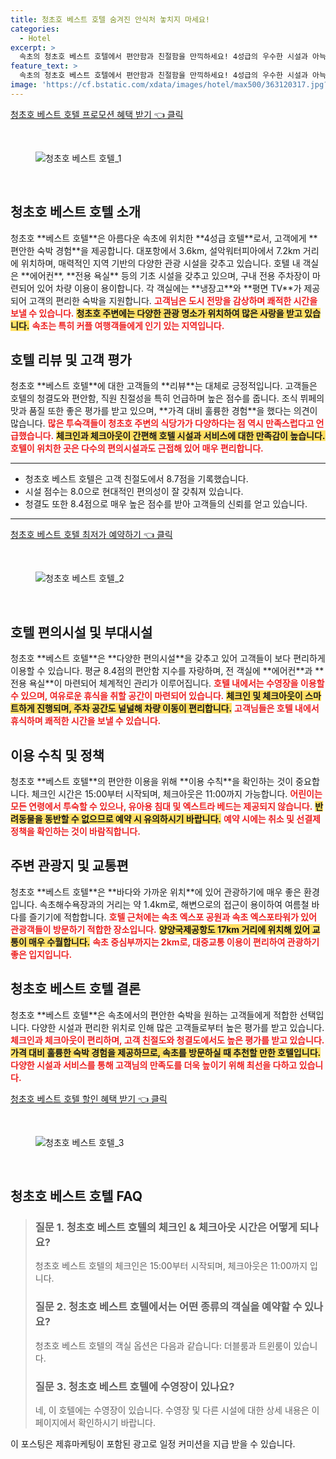 ```yaml
---
title: 청초호 베스트 호텔 숨겨진 안식처 놓치지 마세요!
categories:
  - Hotel
excerpt: >
  속초의 청초호 베스트 호텔에서 편안함과 친절함을 만끽하세요! 4성급의 우수한 시설과 아늑한 객실 맛있는 조식이 여러분을 기다립니다. 청초호와 가까워 바다를 즐기기에도 최적!
feature_text: >
  속초의 청초호 베스트 호텔에서 편안함과 친절함을 만끽하세요! 4성급의 우수한 시설과 아늑한 객실 맛있는 조식이 여러분을 기다립니다. 청초호와 가까워 바다를 즐기기에도 최적!
image: 'https://cf.bstatic.com/xdata/images/hotel/max500/363120317.jpg?k=ce5b0d31e43ad704a23c0e8a30b769650210079cfbf620014f7530493a682418&o=&hp=1'
---
```


<p><a class="modoo-button" href="https://tinyurl.com/2camfgfa" rel="nofollow noopener">청초호 베스트 호텔 프로모션 혜택 받기 👈 클릭</a></p><br/>
<figure class="image"><img alt="청초호 베스트 호텔_1" src="https://cf.bstatic.com/xdata/images/hotel/max1024x768/594181399.jpg?k=d3e918e3b9c5b12f42603a72d01010e0d93fdbe5e917351dfbcf2f0371a195e7&amp;o=&amp;hp=1"/></figure><br/>

<h2 id="청초호_베스트_호텔_소개">청초호 베스트 호텔 소개</h2>
<p>청초호 **베스트 호텔**은 아름다운 속초에 위치한 **4성급 호텔**로서, 고객에게 **편안한 숙박 경험**을 제공합니다. 대포항에서 3.6km, 설악워터피아에서 7.2km 거리에 위치하며, 매력적인 지역 기반의 다양한 관광 시설을 갖추고 있습니다. 호텔 내 객실은 **에어컨**, **전용 욕실** 등의 기초 시설을 갖추고 있으며, 구내 전용 주차장이 마련되어 있어 차량 이용이 용이합니다. 각 객실에는 **냉장고**와 **평면 TV**가 제공되어 고객의 편리한 숙박을 지원합니다. <b><span style="color: #ee2323;">고객님은 도시 전망을 감상하며 쾌적한 시간을 보낼 수 있습니다.</span></b> <b><span style="background-color: #ffe066;">청초호 주변에는 다양한 관광 명소가 위치하여 많은 사랑을 받고 있습니다.</span></b> <b><span style="color: #ee2323;">속초는 특히 커플 여행객들에게 인기 있는 지역입니다.</span></b></p>
<h2 id="호텔_리뷰와_고객_평가">호텔 리뷰 및 고객 평가</h2>
<p>청초호 **베스트 호텔**에 대한 고객들의 **리뷰**는 대체로 긍정적입니다. 고객들은 호텔의 청결도와 편안함, 직원 친절성을 특히 언급하며 높은 점수를 줍니다. 조식 뷔페의 맛과 품질 또한 좋은 평가를 받고 있으며, **가격 대비 훌륭한 경험**을 했다는 의견이 많습니다. <b><span style="color: #ee2323;">많은 투숙객들이 청초호 주변의 식당가가 다양하다는 점 역시 만족스럽다고 언급했습니다.</span></b> <b><span style="background-color: #ffe066;">체크인과 체크아웃이 간편해 호텔 시설과 서비스에 대한 만족감이 높습니다.</span></b> <b><span style="color: #ee2323;">호텔이 위치한 곳은 다수의 편의시설과도 근접해 있어 매우 편리합니다.</span></b></p>
<hr/>
<ul>
<li>청초호 베스트 호텔은 고객 친절도에서 8.7점을 기록했습니다.</li>
<li>시설 점수는 8.0으로 현대적인 편의성이 잘 갖춰져 있습니다.</li>
<li>청결도 또한 8.4점으로 매우 높은 점수를 받아 고객들의 신뢰를 얻고 있습니다.</li>
</ul>
<hr/>
<p><a class="modoo-button" href="https://tinyurl.com/2camfgfa" rel="nofollow noopener">청초호 베스트 호텔 최저가 예약하기 👈 클릭</a></p><br/>
<figure class="image"><img alt="청초호 베스트 호텔_2" src="https://cf.bstatic.com/xdata/images/hotel/max500/363120317.jpg?k=ce5b0d31e43ad704a23c0e8a30b769650210079cfbf620014f7530493a682418&amp;o=&amp;hp=1"/></figure><br/>
<h2 id="호텔_편의시설_및_부대시설">호텔 편의시설 및 부대시설</h2>
<p>청초호 **베스트 호텔**은 **다양한 편의시설**을 갖추고 있어 고객들이 보다 편리하게 이용할 수 있습니다. 평균 8.4점의 편안함 지수를 자랑하며, 전 객실에 **에어컨**과 **전용 욕실**이 마련되어 체계적인 관리가 이루어집니다. <b><span style="color: #ee2323;">호텔 내에서는 수영장을 이용할 수 있으며, 여유로운 휴식을 취할 공간이 마련되어 있습니다.</span></b> <b><span style="background-color: #ffe066;">체크인 및 체크아웃이 스마트하게 진행되며, 주차 공간도 널널해 차량 이동이 편리합니다.</span></b> <b><span style="color: #ee2323;">고객님들은 호텔 내에서 휴식하며 쾌적한 시간을 보낼 수 있습니다.</span></b></p>
<h2 id="이용_수칙_및_정책">이용 수칙 및 정책</h2>
<p>청초호 **베스트 호텔**의 편안한 이용을 위해 **이용 수칙**을 확인하는 것이 중요합니다. 체크인 시간은 15:00부터 시작되며, 체크아웃은 11:00까지 가능합니다. <b><span style="color: #ee2323;">어린이는 모든 연령에서 투숙할 수 있으나, 유아용 침대 및 엑스트라 베드는 제공되지 않습니다.</span></b> <b><span style="background-color: #ffe066;">반려동물을 동반할 수 없으므로 예약 시 유의하시기 바랍니다.</span></b> <b><span style="color: #ee2323;">예약 시에는 취소 및 선결제 정책을 확인하는 것이 바람직합니다.</span></b></p>
<h2 id="주변_관광지_및_교통편">주변 관광지 및 교통편</h2>
<p>청초호 **베스트 호텔**은 **바다와 가까운 위치**에 있어 관광하기에 매우 좋은 환경입니다. 속초해수욕장과의 거리는 약 1.4km로, 해변으로의 접근이 용이하여 여름철 바다를 즐기기에 적합합니다. <b><span style="color: #ee2323;">호텔 근처에는 속초 엑스포 공원과 속초 엑스포타워가 있어 관광객들이 방문하기 적합한 장소입니다.</span></b> <b><span style="background-color: #ffe066;">양양국제공항도 17km 거리에 위치해 있어 교통이 매우 수월합니다.</span></b> <b><span style="color: #ee2323;">속초 중심부까지는 2km로, 대중교통 이용이 편리하여 관광하기 좋은 입지입니다.</span></b></p>
<h2 id="청초호_베스트_호텔_결론">청초호 베스트 호텔 결론</h2>
<p>청초호 **베스트 호텔**은 속초에서의 편안한 숙박을 원하는 고객들에게 적합한 선택입니다. 다양한 시설과 편리한 위치로 인해 많은 고객들로부터 높은 평가를 받고 있습니다. <b><span style="color: #ee2323;">체크인과 체크아웃이 편리하며, 고객 친절도와 청결도에서도 높은 평가를 받고 있습니다.</span></b> <b><span style="background-color: #ffe066;">가격 대비 훌륭한 숙박 경험을 제공하므로, 속초를 방문하실 때 추천할 만한 호텔입니다.</span></b> <b><span style="color: #ee2323;">다양한 시설과 서비스를 통해 고객님의 만족도를 더욱 높이기 위해 최선을 다하고 있습니다.</span></b></p>

<p><a class="modoo-button" href="https://tinyurl.com/2camfgfa" rel="nofollow noopener">청초호 베스트 호텔 할인 혜택 받기 👈 클릭</a></p><br>

<figure class="image"><img src="https://cf.bstatic.com/xdata/images/hotel/max500/573802316.jpg?k=dce803f13aa0ecbdc1deb7be55a3c79c37d17d736faef00aa25635ffed1995ea&o=&hp=1" alt="청초호 베스트 호텔_3"></figure><br>
<h2 id="청초호 베스트 호텔_FAQ">청초호 베스트 호텔 FAQ</h2>
<div itemscope="" itemtype="https://schema.org/FAQPage"> 
<blockquote> 
<div itemscope="" itemprop="mainEntity" itemtype="https://schema.org/Question"> 
<h3 id="질문_1" itemprop="name">질문 1. 청초호 베스트 호텔의 체크인 & 체크아웃 시간은 어떻게 되나요?</h3> 
<div itemscope="" itemprop="acceptedAnswer" itemtype="https://schema.org/Answer"> 
<span itemprop="text"> 
<p>청초호 베스트 호텔의 체크인은 15:00부터 시작되며, 체크아웃은 11:00까지 입니다.</p> 
</span> 
</div> 
</div> 

<div itemscope="" itemprop="mainEntity" itemtype="https://schema.org/Question"> 
<h3 id="질문_2" itemprop="name">질문 2. 청초호 베스트 호텔에서는 어떤 종류의 객실을 예약할 수 있나요?</h3> 
<div itemscope="" itemprop="acceptedAnswer" itemtype="https://schema.org/Answer"> 
<span itemprop="text"> 
<p>청초호 베스트 호텔의 객실 옵션은 다음과 같습니다: 더블룸과 트윈룸이 있습니다.</p> 
</span> 
</div> 
</div> 

<div itemscope="" itemprop="mainEntity" itemtype="https://schema.org/Question"> 
<h3 id="질문_3" itemprop="name">질문 3. 청초호 베스트 호텔에 수영장이 있나요?</h3> 
<div itemscope="" itemprop="acceptedAnswer" itemtype="https://schema.org/Answer"> 
<span itemprop="text"> 
<p>네, 이 호텔에는 수영장이 있습니다. 수영장 및 다른 시설에 대한 상세 내용은 이 페이지에서 확인하시기 바랍니다.</p> 
</span> 
</div> 
</div> 
</blockquote> 
</div><p>이 포스팅은 제휴마케팅이 포함된 광고로 일정 커미션을 지급 받을 수 있습니다.</p>

